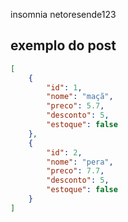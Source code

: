 insomnia
netoresende123


## exemplo do post 

```json
[
	{
		"id": 1,
		"nome": "maçã",
		"preco": 5.7,
		"desconto": 5,
		"estoque": false
	},
	{
		"id": 2,
		"nome": "pera",
		"preco": 7.7,
		"desconto": 5,
		"estoque": false
	}
]

```
